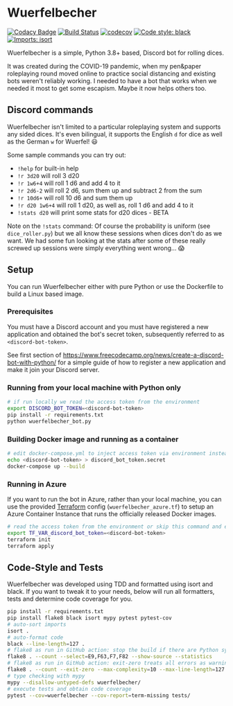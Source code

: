 # Wuerfelbecher 

[![Codacy Badge](https://api.codacy.com/project/badge/Grade/3368bcddeb8b4d3a93fae7a32e24496e)](https://app.codacy.com/gh/pielmach/wuerfelbecher?utm_source=github.com&utm_medium=referral&utm_content=pielmach/wuerfelbecher&utm_campaign=Badge_Grade_Settings)
[![Build Status](https://github.com/pielmach/wuerfelbecher/actions/workflows/main.yml/badge.svg?branch=master)](https://github.com/pielmach/wuerfelbecher/actions)
[![codecov](https://codecov.io/gh/pielmach/wuerfelbecher/branch/master/graph/badge.svg)](https://codecov.io/gh/pielmach/wuerfelbecher)
[![Code style: black](https://img.shields.io/badge/code%20style-black-000000.svg)](https://github.com/psf/black)
[![Imports: isort](https://img.shields.io/badge/%20imports-isort-%231674b1?style=flat&labelColor=ef8336)](https://pycqa.github.io/isort/)

Wuerfelbecher is a simple, Python 3.8+ based, Discord bot for rolling dices.

It was created during the COVID-19 pandemic, when my pen&paper roleplaying round moved online to practice social distancing and existing bots weren't reliably working. I needed to have a bot that works when we needed it most to get some escapism.
Maybe it now helps others too.

## Discord commands

Wuerfelbecher isn't limited to a particular roleplaying system and supports any sided dices. It's even bilingual, it supports the English `d` for dice as well as the German `w` for Wuerfel! 😃

Some sample commands you can try out:
*   `!help` for built-in help
*   `!r 3d20` will roll 3 d20
*   `!r 1w6+4` will roll 1 d6 and add 4 to it
*   `!r 2d6-2` will roll 2 d6, sum them up and subtract 2 from the sum
*   `!r 10d6+` will roll 10 d6 and sum them up
*   `!r d20 1w6+4` will roll 1 d20, as well as, roll 1 d6 and add 4 to it
*   `!stats d20` will print some stats for d20 dices - BETA

Note on the `!stats` command: Of course the probability is uniform (see `dice_roller.py`) but we all know these sessions when dices don't do as we want. We had some fun looking at the stats after some of these really screwed up sessions were simply everything went wrong... 😱

## Setup

You can run Wuerfelbecher either with pure Python or use the Dockerfile to build a Linux based image.

### Prerequisites

You must have a Discord account and you must have registered a new application and obtained the bot's secret token, subsequently referred to as `<discord-bot-token>`.

See first section of https://www.freecodecamp.org/news/create-a-discord-bot-with-python/ for a simple guide of how to register a new application and make it join your Discord server.

### Running from your local machine with Python only

```bash
# if run locally we read the access token from the environment
export DISCORD_BOT_TOKEN=<discord-bot-token>
pip install -r requirements.txt
python wuerfelbecher_bot.py
```

### Building Docker image and running as a container

```bash
# edit docker-compose.yml to inject access token via environment instead of using docker secrets
echo <discord-bot-token> > discord_bot_token.secret
docker-compose up --build
```

### Running in Azure

If you want to run the bot in Azure, rather than your local machine, you can use the provided [Terraform](https://www.terraform.io/) config (`wuerfelbecher_azure.tf`) to setup an Azure Container Instance that runs the officially released Docker images.

```bash
# read the access token from the environment or skip this command and enter it manually when running the apply
export TF_VAR_discord_bot_token=<discord-bot-token>
terraform init
terraform apply
```

## Code-Style and Tests

Wuerfelbecher was developed using TDD and formatted using isort and black. If you want to tweak it to your needs, below will run all formatters, tests and determine code coverage for you.

```bash
pip install -r requirements.txt
pip install flake8 black isort mypy pytest pytest-cov
# auto-sort imports
isort .
# auto-format code
black --line-length=127 .
# flake8 as run in GitHub action: stop the build if there are Python syntax errors or undefined names
flake8 . --count --select=E9,F63,F7,F82 --show-source --statistics
# flake8 as run in GitHub action: exit-zero treats all errors as warnings. The GitHub editor is 127 chars wide
flake8 . --count --exit-zero --max-complexity=10 --max-line-length=127 --statistics
# type checking with mypy
mypy --disallow-untyped-defs wuerfelbecher/
# execute tests and obtain code coverage
pytest --cov=wuerfelbecher --cov-report=term-missing tests/
```
